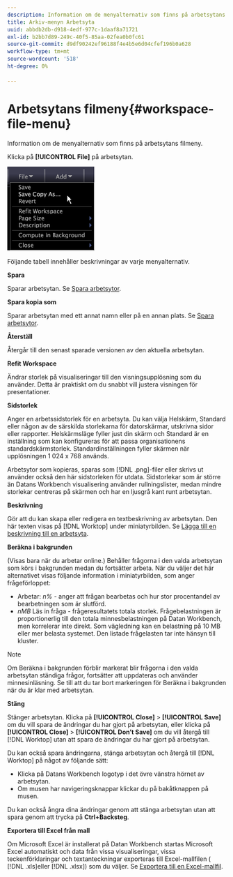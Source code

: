 ```yaml
---
description: Information om de menyalternativ som finns på arbetsytans filmeny.
title: Arkiv-menyn Arbetsyta
uuid: abbdb2db-d918-4edf-977c-1daaf8a71721
exl-id: b2bb7d89-249c-40f5-85aa-02fea0b0fc61
source-git-commit: d9df90242ef96188f4e4b5e6d04cfef196b0a628
workflow-type: tm+mt
source-wordcount: '518'
ht-degree: 0%

---
```


# Arbetsytans filmeny{#workspace-file-menu}

Information om de menyalternativ som finns på arbetsytans filmeny.

Klicka på **[!UICONTROL File]** på arbetsytan.

![](assets/mnu_file.png)

Följande tabell innehåller beskrivningar av varje menyalternativ.

**Spara**

Sparar arbetsytan. Se [Spara arbetsytor](../../../home/c-get-started/c-work-worksp/c-save-wksp.md#concept-e0c34e75cc194e57bd02d1f02316a606).

**Spara kopia som**

Sparar arbetsytan med ett annat namn eller på en annan plats. Se [Spara arbetsytor](../../../home/c-get-started/c-work-worksp/c-save-wksp.md#concept-e0c34e75cc194e57bd02d1f02316a606).

**Återställ**

Återgår till den senast sparade versionen av den aktuella arbetsytan.

**Refit Workspace**

Ändrar storlek på visualiseringar till den visningsupplösning som du använder. Detta är praktiskt om du snabbt vill justera visningen för presentationer.

**Sidstorlek**

Anger en arbetssidstorlek för en arbetsyta. Du kan välja Helskärm, Standard eller någon av de särskilda storlekarna för datorskärmar, utskrivna sidor eller rapporter. Helskärmsläge fyller just din skärm och Standard är en inställning som kan konfigureras för att passa organisationens standardskärmstorlek. Standardinställningen fyller skärmen när upplösningen 1 024 x 768 används.

Arbetsytor som kopieras, sparas som [!DNL .png]-filer eller skrivs ut använder också den här sidstorleken för utdata. Sidstorlekar som är större än Datans Workbench visualisering använder rullningslister, medan mindre storlekar centreras på skärmen och har en ljusgrå kant runt arbetsytan.

**Beskrivning**

Gör att du kan skapa eller redigera en textbeskrivning av arbetsytan. Den här texten visas på [!DNL Worktop] under miniatyrbilden. Se [Lägga till en beskrivning till en arbetsyta](../../../home/c-get-started/c-work-worksp/t-add-wksp-desc.md#task-163734487e8848dfa0a4d8da6323a963).

**Beräkna i bakgrunden**

(Visas bara när du arbetar online.) Behåller frågorna i den valda arbetsytan som körs i bakgrunden medan du fortsätter arbeta. När du väljer det här alternativet visas följande information i miniatyrbilden, som anger frågeförloppet:

* Arbetar: *n%* - anger att frågan bearbetas och hur stor procentandel av bearbetningen som är slutförd.
* *nMB* Läs in fråga - frågeresultatets totala storlek. Frågebelastningen är proportionerlig till den totala minnesbelastningen på Datan Workbench, men korrelerar inte direkt. Som vägledning kan en belastning på 10 MB eller mer belasta systemet. Den listade frågelasten tar inte hänsyn till kluster.

>[!NOTE]
>
>Om Beräkna i bakgrunden förblir markerat blir frågorna i den valda arbetsytan ständiga frågor, fortsätter att uppdateras och använder minnesinläsning. Se till att du tar bort markeringen för Beräkna i bakgrunden när du är klar med arbetsytan.

**Stäng**

Stänger arbetsytan. Klicka på **[!UICONTROL Close]** > **[!UICONTROL Save]** om du vill spara de ändringar du har gjort på arbetsytan, eller klicka på **[!UICONTROL Close]** > **[!UICONTROL Don’t Save]** om du vill återgå till [!DNL Worktop] utan att spara de ändringar du har gjort på arbetsytan.

Du kan också spara ändringarna, stänga arbetsytan och återgå till [!DNL Worktop] på något av följande sätt:

* Klicka på Datans Workbench logotyp i det övre vänstra hörnet av arbetsytan.
* Om musen har navigeringsknappar klickar du på bakåtknappen på musen.

Du kan också ångra dina ändringar genom att stänga arbetsytan utan att spara genom att trycka på **Ctrl+Backsteg**.

**Exportera till Excel från mall**

Om Microsoft Excel är installerat på Datan Workbench startas Microsoft Excel automatiskt och data från vissa visualiseringar, vissa teckenförklaringar och textanteckningar exporteras till Excel-mallfilen ( [!DNL .xls]eller [!DNL .xlsx]) som du väljer. Se [Exportera till en Excel-mallfil](../../../home/c-get-started/c-work-worksp/c-ex-wksp.md#section-814772929ca64cf6b92b89d3fdd02302).
